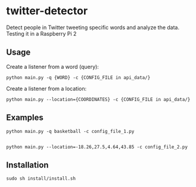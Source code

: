# twitter-detector
Detect people in Twitter tweeting specific words and analyze the data. Testing it in a Raspberry Pi 2


## Usage
Create a listener from a word (query):
```
python main.py -q {WORD} -c {CONFIG_FILE in api_data/}
```

Create a listener from a location:
```
python main.py --location={COORDINATES} -c {CONFIG_FILE in api_data/}
```


## Examples

```
python main.py -q basketball -c config_file_1.py


python main.py --location=-18.26,27.5,4.64,43.85 -c config_file_2.py
```


## Installation

```
sudo sh install/install.sh
```